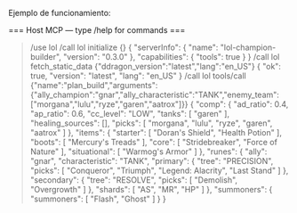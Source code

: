 

Ejemplo de funcionamiento:

=== Host MCP — type /help for commands ===
> /use lol
> /call lol initialize {}
{
  "serverInfo": {
    "name": "lol-champion-builder",
    "version": "0.3.0"
  },
  "capabilities": {
    "tools": true
  }
}
> /call lol fetch_static_data {"ddragon_version":"latest","lang":"en_US"}
{
  "ok": true,
  "version": "latest",
  "lang": "en_US"
}
> /call lol tools/call {"name":"plan_build","arguments":{"ally_champion":"gnar","ally_characteristic":"TANK","enemy_team":["morgana","lulu","ryze","garen","aatrox"]}}
{
  "comp": {
    "ad_ratio": 0.4,
    "ap_ratio": 0.6,
    "cc_level": "LOW",
    "tanks": [
      "garen"
    ],
    "healing_sources": [],
    "picks": [
      "morgana",
      "lulu",
      "ryze",
      "garen",
      "aatrox"
    ]
  },
  "items": {
    "starter": [
      "Doran's Shield",
      "Health Potion"
    ],
    "boots": [
      "Mercury's Treads"
    ],
    "core": [
      "Stridebreaker",
      "Force of Nature"
    ],
    "situational": [
      "Warmog's Armor"
    ]
  },
  "runes": {
    "ally": "gnar",
    "characteristic": "TANK",
    "primary": {
      "tree": "PRECISION",
      "picks": [
        "Conqueror",
        "Triumph",
        "Legend: Alacrity",
        "Last Stand"
      ]
    },
    "secondary": {
      "tree": "RESOLVE",
      "picks": [
        "Demolish",
        "Overgrowth"
      ]
    },
    "shards": [
      "AS",
      "MR",
      "HP"
    ]
  },
  "summoners": {
    "summoners": [
      "Flash",
      "Ghost"
    ]
  }
}
